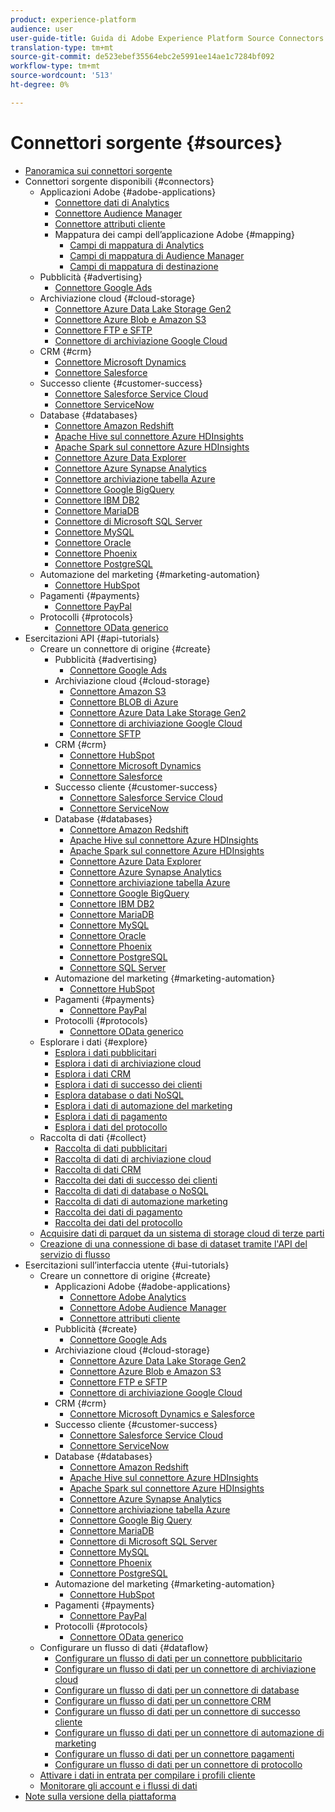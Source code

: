 ```yaml
---
product: experience-platform
audience: user
user-guide-title: Guida di Adobe Experience Platform Source Connectors
translation-type: tm+mt
source-git-commit: de523ebef35564ebc2e5991ee14ae1c7284bf092
workflow-type: tm+mt
source-wordcount: '513'
ht-degree: 0%

---
```



# Connettori sorgente {#sources}

- [Panoramica sui connettori sorgente](home.md)
- Connettori sorgente disponibili {#connectors}
   - Applicazioni Adobe {#adobe-applications}
      - [Connettore dati di Analytics](connectors/adobe-applications/analytics.md)
      - [Connettore Audience Manager](connectors/adobe-applications/audience-manager.md)
      - [Connettore attributi cliente](connectors/adobe-applications/customer-attributes.md)
      - Mappatura dei campi dell’applicazione Adobe {#mapping}
         - [Campi di mappatura di Analytics](connectors/adobe-applications/mapping/analytics.md)
         - [Campi di mappatura di Audience Manager](connectors/adobe-applications/mapping/audience-manager.md)
         - [Campi di mappatura di destinazione](connectors/adobe-applications/mapping/target.md)
   - Pubblicità {#advertising}
      - [Connettore Google Ads](connectors/advertising/ads.md)
   - Archiviazione cloud {#cloud-storage}
      - [Connettore Azure Data Lake Storage Gen2](connectors/cloud-storage/adls-gen2.md)
      - [Connettore Azure Blob e Amazon S3](connectors/cloud-storage/blob-s3.md)
      - [Connettore FTP e SFTP](connectors/cloud-storage/ftp-sftp.md)
      - [Connettore di archiviazione Google Cloud](connectors/cloud-storage/google-cloud-storage.md)
   - CRM {#crm}
      - [Connettore Microsoft Dynamics](connectors/crm/ms-dynamics.md)
      - [Connettore Salesforce](connectors/crm/salesforce.md)
   - Successo cliente {#customer-success}
      - [Connettore Salesforce Service Cloud](connectors/customer-success/salesforce-service-cloud.md)
      - [Connettore ServiceNow](connectors/customer-success/servicenow.md)
   - Database {#databases}
      - [Connettore Amazon Redshift](connectors/databases/redshift.md)
      - [Apache Hive sul connettore Azure HDInsights](connectors/databases/hive.md)
      - [Apache Spark sul connettore Azure HDInsights](connectors/databases/spark.md)
      - [Connettore Azure Data Explorer](connectors/databases/data-explorer.md)
      - [Connettore Azure Synapse Analytics](connectors/databases/synapse-analytics.md)
      - [Connettore archiviazione tabella Azure](connectors/databases/ats.md)
      - [Connettore Google BigQuery](connectors/databases/bigquery.md)
      - [Connettore IBM DB2](connectors/databases/ibm-db2.md)
      - [Connettore MariaDB](connectors/databases/mariadb.md)
      - [Connettore di Microsoft SQL Server](connectors/databases/sql-server.md)
      - [Connettore MySQL](connectors/databases/mysql.md)
      - [Connettore Oracle](connectors/databases/oracle.md)
      - [Connettore Phoenix](connectors/databases/phoenix.md)
      - [Connettore PostgreSQL](connectors/databases/postgres.md)
   - Automazione del marketing {#marketing-automation}
      - [Connettore HubSpot](connectors/marketing-automation/hubspot.md)
   - Pagamenti {#payments}
      - [Connettore PayPal](connectors/payments/paypal.md)
   - Protocolli {#protocols}
      - [Connettore OData generico](connectors/protocols/odata.md)
- Esercitazioni API {#api-tutorials}
   - Creare un connettore di origine {#create}
      - Pubblicità {#advertising}
         - [Connettore Google Ads](tutorials/api/create/advertising/ads.md)
      - Archiviazione cloud {#cloud-storage}
         - [Connettore Amazon S3](tutorials/api/create/cloud-storage/s3.md)
         - [Connettore BLOB di Azure](tutorials/api/create/cloud-storage/blob.md)
         - [Connettore Azure Data Lake Storage Gen2](tutorials/api/create/cloud-storage/adls-gen2.md)
         - [Connettore di archiviazione Google Cloud](tutorials/api/create/cloud-storage/google.md)
         - [Connettore SFTP](tutorials/api/create/cloud-storage/sftp.md)
      - CRM {#crm}
         - [Connettore HubSpot](tutorials/api/create/crm/hubspot.md)
         - [Connettore Microsoft Dynamics](tutorials/api/create/crm/ms-dynamics.md)
         - [Connettore Salesforce](tutorials/api/create/crm/salesforce.md)
      - Successo cliente {#customer-success}
         - [Connettore Salesforce Service Cloud](tutorials/api/create/customer-success/salesforce-service-cloud.md)
         - [Connettore ServiceNow](tutorials/api/create/customer-success/servicenow.md)
      - Database {#databases}
         - [Connettore Amazon Redshift](tutorials/api/create/databases/redshift.md)
         - [Apache Hive sul connettore Azure HDInsights](tutorials/api/create/databases/hive.md)
         - [Apache Spark sul connettore Azure HDInsights](tutorials/api/create/databases/spark.md)
         - [Connettore Azure Data Explorer](tutorials/api/create/databases/data-explorer.md)
         - [Connettore Azure Synapse Analytics](tutorials/api/create/databases/synapse-analytics.md)
         - [Connettore archiviazione tabella Azure](tutorials/api/create/databases/ats.md)
         - [Connettore Google BigQuery](tutorials/api/create/databases/bigquery.md)
         - [Connettore IBM DB2](tutorials/api/create/databases/ibm-db2.md)
         - [Connettore MariaDB](tutorials/api/create/databases/mariadb.md)
         - [Connettore MySQL](tutorials/api/create/databases/mysql.md)
         - [Connettore Oracle](tutorials/api/create/databases/oracle.md)
         - [Connettore Phoenix](tutorials/api/create/databases/phoenix.md)
         - [Connettore PostgreSQL](tutorials/api/create/databases/postgres.md)
         - [Connettore SQL Server](tutorials/api/create/databases/sql-server.md)
      - Automazione del marketing {#marketing-automation}
         - [Connettore HubSpot](tutorials/api/create/marketing-automation/hubspot.md)
      - Pagamenti {#payments}
         - [Connettore PayPal](tutorials/api/create/payments/paypal.md)
      - Protocolli {#protocols}
         - [Connettore OData generico](tutorials/api/create/protocols/odata.md)
   - Esplorare i dati {#explore}
      - [Esplora i dati pubblicitari](tutorials/api/explore/advertising.md)
      - [Esplora i dati di archiviazione cloud](tutorials/api/explore/cloud-storage.md)
      - [Esplora i dati CRM](tutorials/api/explore/crm.md)
      - [Esplora i dati di successo dei clienti](tutorials/api/explore/customer-success.md)
      - [Esplora database o dati NoSQL](tutorials/api/explore/database-nosql.md)
      - [Esplora i dati di automazione del marketing](tutorials/api/explore/marketing-automation.md)
      - [Esplora i dati di pagamento](tutorials/api/explore/payments.md)
      - [Esplora i dati del protocollo](tutorials/api/explore/protocols.md)
   - Raccolta di dati {#collect}
      - [Raccolta di dati pubblicitari](tutorials/api/collect/advertising.md)
      - [Raccolta di dati di archiviazione cloud](tutorials/api/collect/cloud-storage.md)
      - [Raccolta di dati CRM](tutorials/api/collect/crm.md)
      - [Raccolta dei dati di successo dei clienti](tutorials/api/collect/customer-success.md)
      - [Raccolta di dati di database o NoSQL](tutorials/api/collect/database-nosql.md)
      - [Raccolta di dati di automazione marketing](tutorials/api/collect/marketing-automation.md)
      - [Raccolta dei dati di pagamento](tutorials/api/collect/payments.md)
      - [Raccolta dei dati del protocollo](tutorials/api/collect/protocols.md)
   - [Acquisire dati di parquet da un sistema di storage cloud di terze parti](tutorials/api/cloud-storage-parquet.md)
   - [Creazione di una connessione di base di dataset tramite l&#39;API del servizio di flusso](tutorials/api/create-dataset-base-connection.md)
- Esercitazioni sull’interfaccia utente {#ui-tutorials}
   - Creare un connettore di origine {#create}
      - Applicazioni Adobe {#adobe-applications}
         - [Connettore Adobe Analytics](tutorials/ui/create/adobe-applications/analytics.md)
         - [Connettore Adobe Audience Manager](tutorials/ui/create/adobe-applications/audience-manager.md)
         - [Connettore attributi cliente](tutorials/ui/create/adobe-applications/customer-attributes.md)
      - Pubblicità {#create}
         - [Connettore Google Ads](tutorials/ui/create/advertising/ads.md)
      - Archiviazione cloud {#cloud-storage}
         - [Connettore Azure Data Lake Storage Gen2](tutorials/ui/create/cloud-storage/adls-gen2.md)
         - [Connettore Azure Blob e Amazon S3](tutorials/ui/create/cloud-storage/blob-s3.md)
         - [Connettore FTP e SFTP](tutorials/ui/create/cloud-storage/ftp-sftp.md)
         - [Connettore di archiviazione Google Cloud](tutorials/ui/create/cloud-storage/google-cloud-storage.md)
      - CRM {#crm}
         - [Connettore Microsoft Dynamics e Salesforce](tutorials/ui/create/crm/dynamics-salesforce.md)
      - Successo cliente {#customer-success}
         - [Connettore Salesforce Service Cloud](tutorials/ui/create/customer-success/salesforce-service-cloud.md)
         - [Connettore ServiceNow](tutorials/ui/create/customer-success/servicenow.md)
      - Database {#databases}
         - [Connettore Amazon Redshift](tutorials/ui/create/databases/redshift.md)
         - [Apache Hive sul connettore Azure HDInsights](tutorials/ui/create/databases/hive.md)
         - [Apache Spark sul connettore Azure HDInsights](tutorials/ui/create/databases/spark.md)
         - [Connettore Azure Synapse Analytics](tutorials/ui/create/databases/synapse-analytics.md)
         - [Connettore archiviazione tabella Azure](tutorials/ui/create/databases/ats.md)
         - [Connettore Google Big Query](tutorials/ui/create/databases/bigquery.md)
         - [Connettore MariaDB](tutorials/ui/create/databases/mariadb.md)
         - [Connettore di Microsoft SQL Server](tutorials/ui/create/databases/sql-server.md)
         - [Connettore MySQL](tutorials/ui/create/databases/mysql.md)
         - [Connettore Phoenix](tutorials/ui/create/databases/phoenix.md)
         - [Connettore PostgreSQL](tutorials/ui/create/databases/postgres.md)
      - Automazione del marketing {#marketing-automation}
         - [Connettore HubSpot](tutorials/ui/create/marketing-automation/hubspot.md)
      - Pagamenti {#payments}
         - [Connettore PayPal](tutorials/ui/create/payments/paypal.md)
      - Protocolli {#protocols}
         - [Connettore OData generico](tutorials/ui/create/protocols/odata.md)
   - Configurare un flusso di dati {#dataflow}
      - [Configurare un flusso di dati per un connettore pubblicitario](tutorials/ui/dataflow/advertising.md)
      - [Configurare un flusso di dati per un connettore di archiviazione cloud](tutorials/ui/dataflow/cloud-storage.md)
      - [Configurare un flusso di dati per un connettore di database](tutorials/ui/dataflow/databases.md)
      - [Configurare un flusso di dati per un connettore CRM](tutorials/ui/dataflow/crm.md)
      - [Configurare un flusso di dati per un connettore di successo cliente](tutorials/ui/dataflow/customer-success.md)
      - [Configurare un flusso di dati per un connettore di automazione di marketing](tutorials/ui/dataflow/marketing-automation.md)
      - [Configurare un flusso di dati per un connettore pagamenti](tutorials/ui/dataflow/payments.md)
      - [Configurare un flusso di dati per un connettore di protocollo](tutorials/ui/dataflow/protocols.md)
   - [Attivare i dati in entrata per compilare i profili cliente](tutorials/ui/profile.md)
   - [Monitorare gli account e i flussi di dati](tutorials/ui/monitor.md)
- [Note sulla versione della piattaforma](https://www.adobe.com/go/platform-release-notes-en)
